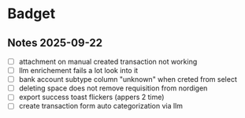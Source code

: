 # Badget

## Notes 2025-09-22

- [ ] attachment on manual created transaction not working
- [ ] llm enrichement fails a lot look into it
- [ ] bank account subtype column "unknown" when creted from select
- [ ] deleting space does not remove requisition from nordigen
- [ ] export success toast flickers (appers 2 time)
- [ ] create transaction form auto categorization via llm
